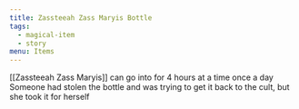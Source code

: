 ```yaml
---
title: Zassteeah Zass Maryis Bottle
tags:
  - magical-item
  - story
menu: Items
---
```

[[Zassteeah Zass Maryis]] can go into for 4 hours at a time once a day
Someone had stolen the bottle and was trying to get it back to the cult, but she took it for herself